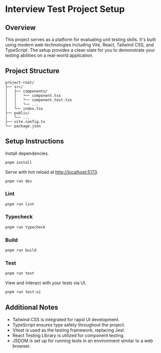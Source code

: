 # Interview Test Project Setup

## Overview

This project serves as a platform for evaluating unit testing skills. It's built using modern web technologies including Vite, React, Tailwind CSS, and TypeScript. The setup provides a clean slate for you to demonstrate your testing abilities on a real-world application.

## Project Structure

```
project-root/
├── src/
│   ├── components/
│   │   └── component.tsx
│   │   └── component.test.tsx
│   │   └── ...
│   └── index.tsx
├── public/
│   └── ...
├── vite.config.ts
└── package.json
```

## Setup Instructions

Install dependencies.

```bash
pnpm install
```

Serve with hot reload at <http://localhost:5173>.

```bash
pnpm run dev
```

### Lint

```bash
pnpm run lint
```

### Typecheck

```bash
pnpm run typecheck
```

### Build

```bash
pnpm run build
```

### Test

```bash
pnpm run test
```

View and interact with your tests via UI.

```bash
pnpm run test:ui
```

## Additional Notes

- Tailwind CSS is integrated for rapid UI development.
- TypeScript ensures type safety throughout the project.
- Vitest is used as the testing framework, replacing Jest.
- React Testing Library is utilized for component testing.
- JSDOM is set up for running tests in an environment similar to a web browser.
